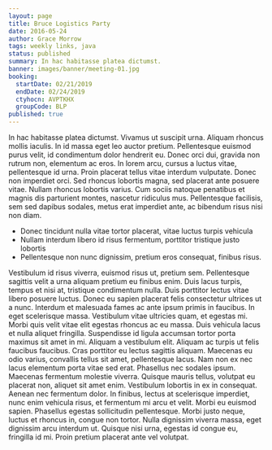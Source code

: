 ```yaml
---
layout: page
title: Bruce Logistics Party
date: 2016-05-24
author: Grace Morrow
tags: weekly links, java
status: published
summary: In hac habitasse platea dictumst.
banner: images/banner/meeting-01.jpg
booking:
  startDate: 02/21/2019
  endDate: 02/24/2019
  ctyhocn: AVPTKHX
  groupCode: BLP
published: true
---
```

In hac habitasse platea dictumst. Vivamus ut suscipit urna. Aliquam rhoncus mollis iaculis. In id massa eget leo auctor pretium. Pellentesque euismod purus velit, id condimentum dolor hendrerit eu. Donec orci dui, gravida non rutrum non, elementum ac eros. In lorem arcu, cursus a luctus vitae, pellentesque id urna. Proin placerat tellus vitae interdum vulputate. Donec non imperdiet orci. Sed rhoncus lobortis magna, sed placerat ante posuere vitae. Nullam rhoncus lobortis varius. Cum sociis natoque penatibus et magnis dis parturient montes, nascetur ridiculus mus. Pellentesque facilisis, sem sed dapibus sodales, metus erat imperdiet ante, ac bibendum risus nisi non diam.

* Donec tincidunt nulla vitae tortor placerat, vitae luctus turpis vehicula
* Nullam interdum libero id risus fermentum, porttitor tristique justo lobortis
* Pellentesque non nunc dignissim, pretium eros consequat, finibus risus.

Vestibulum id risus viverra, euismod risus ut, pretium sem. Pellentesque sagittis velit a urna aliquam pretium eu finibus enim. Duis lacus turpis, tempus et nisi at, tristique condimentum nulla. Duis porttitor lectus vitae libero posuere luctus. Donec eu sapien placerat felis consectetur ultrices ut a nunc. Interdum et malesuada fames ac ante ipsum primis in faucibus. In eget scelerisque massa. Vestibulum vitae ultricies quam, et egestas mi. Morbi quis velit vitae elit egestas rhoncus ac eu massa. Duis vehicula lacus et nulla aliquet fringilla. Suspendisse id ligula accumsan tortor porta maximus sit amet in mi. Aliquam a vestibulum elit. Aliquam ac turpis ut felis faucibus faucibus. Cras porttitor eu lectus sagittis aliquam. Maecenas eu odio varius, convallis tellus sit amet, pellentesque lacus.
Nam non ex nec lacus elementum porta vitae sed erat. Phasellus nec sodales ipsum. Maecenas fermentum molestie viverra. Quisque mauris tellus, volutpat eu placerat non, aliquet sit amet enim. Vestibulum lobortis in ex in consequat. Aenean nec fermentum dolor. In finibus, lectus at scelerisque imperdiet, nunc enim vehicula risus, et fermentum mi arcu et velit. Morbi eu euismod sapien. Phasellus egestas sollicitudin pellentesque. Morbi justo neque, luctus et rhoncus in, congue non tortor. Nulla dignissim viverra massa, eget dignissim arcu interdum ut. Quisque nisi urna, egestas id congue eu, fringilla id mi. Proin pretium placerat ante vel volutpat.
